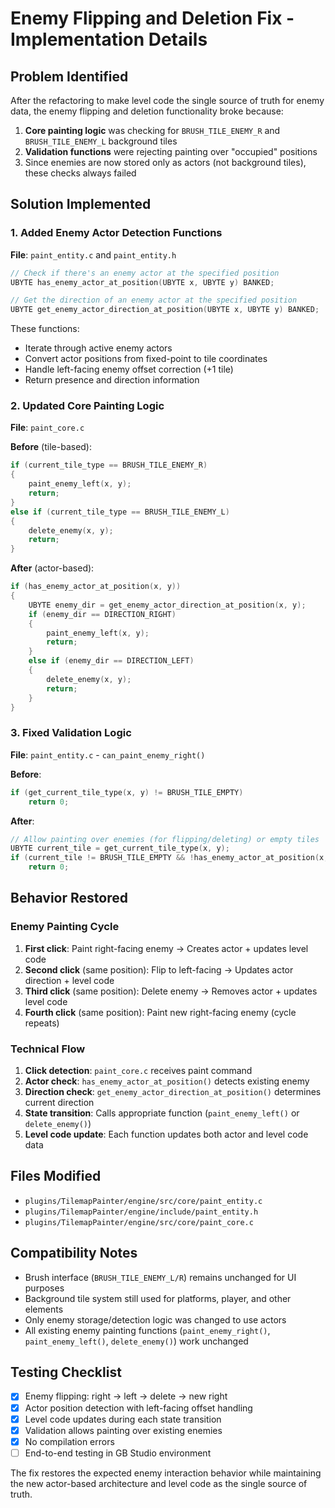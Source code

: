 # Enemy Flipping and Deletion Fix - Implementation Details

## Problem Identified
After the refactoring to make level code the single source of truth for enemy data, the enemy flipping and deletion functionality broke because:

1. **Core painting logic** was checking for `BRUSH_TILE_ENEMY_R` and `BRUSH_TILE_ENEMY_L` background tiles
2. **Validation functions** were rejecting painting over "occupied" positions 
3. Since enemies are now stored only as actors (not background tiles), these checks always failed

## Solution Implemented

### 1. Added Enemy Actor Detection Functions
**File**: `paint_entity.c` and `paint_entity.h`

```c
// Check if there's an enemy actor at the specified position
UBYTE has_enemy_actor_at_position(UBYTE x, UBYTE y) BANKED;

// Get the direction of an enemy actor at the specified position  
UBYTE get_enemy_actor_direction_at_position(UBYTE x, UBYTE y) BANKED;
```

These functions:
- Iterate through active enemy actors
- Convert actor positions from fixed-point to tile coordinates
- Handle left-facing enemy offset correction (+1 tile)
- Return presence and direction information

### 2. Updated Core Painting Logic
**File**: `paint_core.c`

**Before** (tile-based):
```c
if (current_tile_type == BRUSH_TILE_ENEMY_R)
{
    paint_enemy_left(x, y);
    return;
}
else if (current_tile_type == BRUSH_TILE_ENEMY_L)
{
    delete_enemy(x, y);
    return;
}
```

**After** (actor-based):
```c
if (has_enemy_actor_at_position(x, y))
{
    UBYTE enemy_dir = get_enemy_actor_direction_at_position(x, y);
    if (enemy_dir == DIRECTION_RIGHT)
    {
        paint_enemy_left(x, y);
        return;
    }
    else if (enemy_dir == DIRECTION_LEFT)
    {
        delete_enemy(x, y);
        return;
    }
}
```

### 3. Fixed Validation Logic
**File**: `paint_entity.c` - `can_paint_enemy_right()`

**Before**:
```c
if (get_current_tile_type(x, y) != BRUSH_TILE_EMPTY)
    return 0;
```

**After**:
```c
// Allow painting over enemies (for flipping/deleting) or empty tiles
UBYTE current_tile = get_current_tile_type(x, y);
if (current_tile != BRUSH_TILE_EMPTY && !has_enemy_actor_at_position(x, y))
    return 0;
```

## Behavior Restored

### Enemy Painting Cycle
1. **First click**: Paint right-facing enemy → Creates actor + updates level code
2. **Second click** (same position): Flip to left-facing → Updates actor direction + level code  
3. **Third click** (same position): Delete enemy → Removes actor + updates level code
4. **Fourth click** (same position): Paint new right-facing enemy (cycle repeats)

### Technical Flow
1. **Click detection**: `paint_core.c` receives paint command
2. **Actor check**: `has_enemy_actor_at_position()` detects existing enemy
3. **Direction check**: `get_enemy_actor_direction_at_position()` determines current direction
4. **State transition**: Calls appropriate function (`paint_enemy_left()` or `delete_enemy()`)
5. **Level code update**: Each function updates both actor and level code data

## Files Modified
- `plugins/TilemapPainter/engine/src/core/paint_entity.c`
- `plugins/TilemapPainter/engine/include/paint_entity.h`  
- `plugins/TilemapPainter/engine/src/core/paint_core.c`

## Compatibility Notes
- Brush interface (`BRUSH_TILE_ENEMY_L/R`) remains unchanged for UI purposes
- Background tile system still used for platforms, player, and other elements
- Only enemy storage/detection logic was changed to use actors
- All existing enemy painting functions (`paint_enemy_right()`, `paint_enemy_left()`, `delete_enemy()`) work unchanged

## Testing Checklist
- [x] Enemy flipping: right → left → delete → new right
- [x] Actor position detection with left-facing offset handling
- [x] Level code updates during each state transition  
- [x] Validation allows painting over existing enemies
- [x] No compilation errors
- [ ] End-to-end testing in GB Studio environment

The fix restores the expected enemy interaction behavior while maintaining the new actor-based architecture and level code as the single source of truth.
